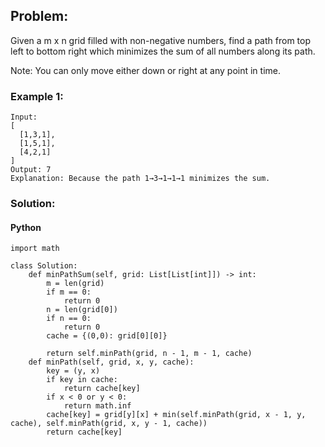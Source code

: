 ## Problem:

Given a m x n grid filled with non-negative numbers, find a path from top left to bottom right which minimizes the sum of all numbers along its path.

Note: You can only move either down or right at any point in time.

### Example 1:

```
Input:
[
  [1,3,1],
  [1,5,1],
  [4,2,1]
]
Output: 7
Explanation: Because the path 1→3→1→1→1 minimizes the sum.

```

### Solution:

#### Python

```
import math

class Solution:
    def minPathSum(self, grid: List[List[int]]) -> int:
        m = len(grid)
        if m == 0:
            return 0
        n = len(grid[0])
        if n == 0:
            return 0
        cache = {(0,0): grid[0][0]}

        return self.minPath(grid, n - 1, m - 1, cache)
    def minPath(self, grid, x, y, cache):
        key = (y, x)
        if key in cache:
            return cache[key]
        if x < 0 or y < 0:
            return math.inf
        cache[key] = grid[y][x] + min(self.minPath(grid, x - 1, y, cache), self.minPath(grid, x, y - 1, cache))
        return cache[key]
```
